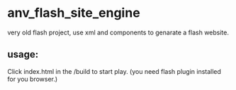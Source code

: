 # anv_flash_site_engine
very old flash project, use xml and components to genarate a flash website.

## usage:

Click index.html in the /build to start play. (you need flash plugin installed for you browser.)
